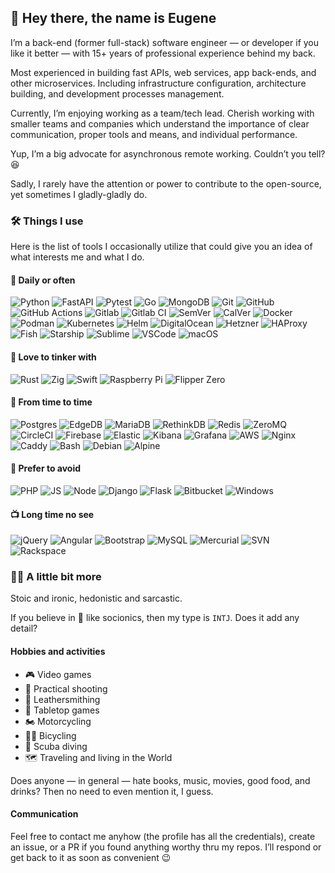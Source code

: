 ## 🤙 Hey there, the name is Eugene

I’m a back-end (former full-stack) software engineer — or developer if you like it
better — with 15+ years of professional experience behind my back.

Most experienced in building fast APIs, web services, app back-ends, and other
microservices. Including infrastructure configuration, architecture building,
and development processes management.

Currently, I’m enjoying working as a team/tech lead. Cherish working with smaller teams
and companies which understand the importance of clear communication, proper tools and
means, and individual performance.

Yup, I’m a big advocate for asynchronous remote working. Couldn’t you tell? 😆

Sadly, I rarely have the attention or power to contribute to the open-source, yet
sometimes I gladly-gladly do.

### 🛠 Things I use

Here is the list of tools I occasionally utilize that could give you an idea of what
interests me and what I do.

#### 🚀 Daily or often

![Python](https://img.shields.io/static/v1?logo=python&label=&message=python&style=for-the-badge&color=black)
![FastAPI](https://img.shields.io/static/v1?logo=fastapi&label=&message=fastapi&style=for-the-badge&color=black)
![Pytest](https://img.shields.io/static/v1?logo=pytest&label=&message=pytest&style=for-the-badge&color=black)
![Go](https://img.shields.io/static/v1?logo=go&label=&message=go&style=for-the-badge&color=black)
![MongoDB](https://img.shields.io/static/v1?logo=mongodb&label=&message=mongodb&style=for-the-badge&color=black)
![Git](https://img.shields.io/static/v1?logo=git&label=&message=git&style=for-the-badge&color=black)
![GitHub](https://img.shields.io/static/v1?logo=github&label=&message=github&style=for-the-badge&color=black)
![GitHub Actions](https://img.shields.io/static/v1?logo=githubactions&label=&message=github%20actions&style=for-the-badge&color=black)
![Gitlab](https://img.shields.io/static/v1?logo=gitlab&label=&message=gitlab&style=for-the-badge&color=black)
![Gitlab CI](https://img.shields.io/static/v1?logo=gitlab&label=&message=gitlab%20ci&style=for-the-badge&color=black)
![SemVer](https://img.shields.io/static/v1?logo=semver&label=&message=semver&style=for-the-badge&color=black)
![CalVer](https://img.shields.io/static/v1?logo=calver&label=&message=calver&style=for-the-badge&color=black)
![Docker](https://img.shields.io/static/v1?logo=docker&label=&message=docker&style=for-the-badge&color=black)
![Podman](https://img.shields.io/static/v1?logo=podman&label=&message=podman&style=for-the-badge&color=black)
![Kubernetes](https://img.shields.io/static/v1?logo=kubernetes&label=&message=kubernetes&style=for-the-badge&color=black)
![Helm](https://img.shields.io/static/v1?logo=helm&label=&message=helm&style=for-the-badge&color=black)
![DigitalOcean](https://img.shields.io/static/v1?logo=digitalocean&label=&message=digitalocean&style=for-the-badge&color=black)
![Hetzner](https://img.shields.io/static/v1?logo=hetzner&label=&message=hetzner&style=for-the-badge&color=black)
![HAProxy](https://img.shields.io/static/v1?logo=haproxy&label=&message=haproxy&style=for-the-badge&color=black)
![Fish](https://img.shields.io/static/v1?logo=fish&label=&message=fish&style=for-the-badge&color=black)
![Starship](https://img.shields.io/static/v1?logo=starship&label=&message=starship&style=for-the-badge&color=black)
![Sublime](https://img.shields.io/static/v1?logo=sublimetext&label=&message=sublime&style=for-the-badge&color=black)
![VSCode](https://img.shields.io/static/v1?logo=visualstudiocode&label=&message=vscode&style=for-the-badge&color=black)
![macOS](https://img.shields.io/static/v1?logo=macos&label=&message=macos&style=for-the-badge&color=black)
<!-- ![iOS](https://img.shields.io/static/v1?logo=ios&label=&message=ios&style=for-the-badge&color=black) -->

#### 🥰 Love to tinker with

![Rust](https://img.shields.io/static/v1?logo=rust&label=&message=rust&style=for-the-badge&color=black)
![Zig](https://img.shields.io/static/v1?logo=zig&label=&message=Zig&style=for-the-badge&color=black)
![Swift](https://img.shields.io/static/v1?logo=swift&label=&message=swift&style=for-the-badge&color=black)
![Raspberry Pi](https://img.shields.io/static/v1?logo=raspberrypi&label=&message=Raspberry%20Pi&style=for-the-badge&color=black)
![Flipper Zero](https://img.shields.io/static/v1?logo=flipper&label=&message=Flipper%20Zero&style=for-the-badge&color=black)

#### 🎯 From time to time

![Postgres](https://img.shields.io/static/v1?logo=postgresql&label=&message=postgres&style=for-the-badge&color=black)
![EdgeDB](https://img.shields.io/static/v1?logo=edgedb&label=&message=edgedb&style=for-the-badge&color=black)
![MariaDB](https://img.shields.io/static/v1?logo=mariadb&label=&message=mariadb&style=for-the-badge&color=black)
![RethinkDB](https://img.shields.io/static/v1?logo=rethinkdb&label=&message=rethinkdb&style=for-the-badge&color=black)
![Redis](https://img.shields.io/static/v1?logo=redis&label=&message=redis&style=for-the-badge&color=black)
![ZeroMQ](https://img.shields.io/static/v1?logo=zeromq&label=&message=zeromq&style=for-the-badge&color=black)
![CircleCI](https://img.shields.io/static/v1?logo=circleci&label=&message=circleci&style=for-the-badge&color=black)
![Firebase](https://img.shields.io/static/v1?logo=firebase&label=&message=firebase&style=for-the-badge&color=black)
![Elastic](https://img.shields.io/static/v1?logo=elasticsearch&label=&message=elasticsearch&style=for-the-badge&color=black)
![Kibana](https://img.shields.io/static/v1?logo=kibana&label=&message=kibana&style=for-the-badge&color=black)
![Grafana](https://img.shields.io/static/v1?logo=grafana&label=&message=grafana&style=for-the-badge&color=black)
![AWS](https://img.shields.io/static/v1?logo=amazon-aws&label=&message=aws&style=for-the-badge&color=black)
![Nginx](https://img.shields.io/static/v1?logo=nginx&label=&message=nginx&style=for-the-badge&color=black)
![Caddy](https://img.shields.io/static/v1?logo=caddy&label=&message=caddy&style=for-the-badge&color=black)
![Bash](https://img.shields.io/static/v1?logo=gnu-bash&label=&message=bash&style=for-the-badge&color=black)
![Debian](https://img.shields.io/static/v1?logo=debian&label=&message=debian&style=for-the-badge&color=black)
![Alpine](https://img.shields.io/static/v1?logo=alpinelinux&label=&message=alpine&style=for-the-badge&color=black)

#### 🚳 Prefer to avoid

![PHP](https://img.shields.io/static/v1?logo=php&label=&message=php&style=for-the-badge&color=black)
![JS](https://img.shields.io/static/v1?logo=javascript&label=&message=javascript&style=for-the-badge&color=black)
![Node](https://img.shields.io/static/v1?logo=nodedotjs&label=&message=node.js&style=for-the-badge&color=black)
![Django](https://img.shields.io/static/v1?logo=django&label=&message=django&style=for-the-badge&color=black)
![Flask](https://img.shields.io/static/v1?logo=flask&label=&message=flask&style=for-the-badge&color=black)
![Bitbucket](https://img.shields.io/static/v1?logo=bitbucket&label=&message=bitbucket&style=for-the-badge&color=black)
![Windows](https://img.shields.io/static/v1?logo=windows&label=&message=windows&style=for-the-badge&color=black)

#### 📺 Long time no see

![jQuery](https://img.shields.io/static/v1?logo=jquery&label=&message=jquery&style=for-the-badge&color=black)
![Angular](https://img.shields.io/static/v1?logo=angular&label=&message=angular&style=for-the-badge&color=black)
![Bootstrap](https://img.shields.io/static/v1?logo=bootstrap&label=&message=bootstrap&style=for-the-badge&color=black)
![MySQL](https://img.shields.io/static/v1?logo=mysql&label=&message=mysql&style=for-the-badge&color=black)
![Mercurial](https://img.shields.io/static/v1?logo=mercurial&label=&message=mercurial&style=for-the-badge&color=black)
![SVN](https://img.shields.io/static/v1?logo=svn&label=&message=svn&style=for-the-badge&color=black)
![Rackspace](https://img.shields.io/static/v1?logo=rackspace&label=&message=rackspace&style=for-the-badge&color=black)

### 💁‍♂️ A little bit more

Stoic and ironic, hedonistic and sarcastic.

If you believe in 💩 like socionics, then my type is `INTJ`. Does it add any detail?

#### Hobbies and activities

+ 🎮 Video games
+ 🔫 Practical shooting
+ 💼 Leathersmithing
+ 🎲 Tabletop games
+ 🏍 Motorcycling
+ 🚵‍♂️ Bicycling
+ 🤿 Scuba diving
+ 🗺 Traveling and living in the World

Does anyone — in general — hate books, music, movies, good food, and drinks?
Then no need to even mention it, I guess.

#### Communication

Feel free to contact me anyhow (the profile has all the credentials), create an issue,
or a PR if you found anything worthy thru my repos. I’ll respond or get back to it as
soon as convenient 😉
